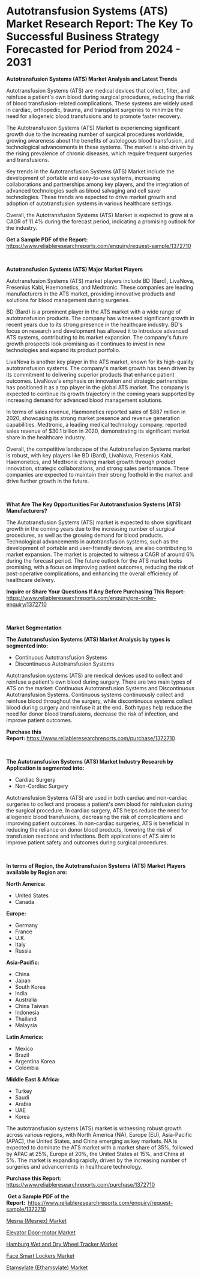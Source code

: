 <p><h1>Autotransfusion Systems (ATS) Market Research Report: The Key To Successful Business Strategy Forecasted for Period from 2024 - 2031</h1></p><p><strong>Autotransfusion Systems (ATS) Market Analysis and Latest Trends</strong></p>
<p><p>Autotransfusion Systems (ATS) are medical devices that collect, filter, and reinfuse a patient's own blood during surgical procedures, reducing the risk of blood transfusion-related complications. These systems are widely used in cardiac, orthopedic, trauma, and transplant surgeries to minimize the need for allogeneic blood transfusions and to promote faster recovery.</p><p>The Autotransfusion Systems (ATS) Market is experiencing significant growth due to the increasing number of surgical procedures worldwide, growing awareness about the benefits of autologous blood transfusion, and technological advancements in these systems. The market is also driven by the rising prevalence of chronic diseases, which require frequent surgeries and transfusions.</p><p>Key trends in the Autotransfusion Systems (ATS) Market include the development of portable and easy-to-use systems, increasing collaborations and partnerships among key players, and the integration of advanced technologies such as blood salvaging and cell saver technologies. These trends are expected to drive market growth and adoption of autotransfusion systems in various healthcare settings.</p><p>Overall, the Autotransfusion Systems (ATS) Market is expected to grow at a CAGR of 11.4% during the forecast period, indicating a promising outlook for the industry.</p></p>
<p><strong>Get a Sample PDF of the Report:&nbsp;</strong> <a href="https://www.reliableresearchreports.com/enquiry/request-sample/1372710">https://www.reliableresearchreports.com/enquiry/request-sample/1372710</a></p>
<p>&nbsp;</p>
<p><strong>Autotransfusion Systems (ATS) Major Market Players</strong></p>
<p><p>Autotransfusion Systems (ATS) market players include BD (Bard), LivaNova, Fresenius Kabi, Haemonetics, and Medtronic. These companies are leading manufacturers in the ATS market, providing innovative products and solutions for blood management during surgeries.</p><p>BD (Bard) is a prominent player in the ATS market with a wide range of autotransfusion products. The company has witnessed significant growth in recent years due to its strong presence in the healthcare industry. BD's focus on research and development has allowed it to introduce advanced ATS systems, contributing to its market expansion. The company's future growth prospects look promising as it continues to invest in new technologies and expand its product portfolio.</p><p>LivaNova is another key player in the ATS market, known for its high-quality autotransfusion systems. The company's market growth has been driven by its commitment to delivering superior products that enhance patient outcomes. LivaNova's emphasis on innovation and strategic partnerships has positioned it as a top player in the global ATS market. The company is expected to continue its growth trajectory in the coming years supported by increasing demand for advanced blood management solutions.</p><p>In terms of sales revenue, Haemonetics reported sales of $887 million in 2020, showcasing its strong market presence and revenue generation capabilities. Medtronic, a leading medical technology company, reported sales revenue of $30.1 billion in 2020, demonstrating its significant market share in the healthcare industry.</p><p>Overall, the competitive landscape of the Autotransfusion Systems market is robust, with key players like BD (Bard), LivaNova, Fresenius Kabi, Haemonetics, and Medtronic driving market growth through product innovation, strategic collaborations, and strong sales performance. These companies are expected to maintain their strong foothold in the market and drive further growth in the future.</p></p>
<p>&nbsp;</p>
<p><strong>What Are The Key Opportunities For Autotransfusion Systems (ATS) Manufacturers?</strong></p>
<p><p>The Autotransfusion Systems (ATS) market is expected to show significant growth in the coming years due to the increasing number of surgical procedures, as well as the growing demand for blood products. Technological advancements in autotransfusion systems, such as the development of portable and user-friendly devices, are also contributing to market expansion. The market is projected to witness a CAGR of around 6% during the forecast period. The future outlook for the ATS market looks promising, with a focus on improving patient outcomes, reducing the risk of post-operative complications, and enhancing the overall efficiency of healthcare delivery.</p></p>
<p><strong>Inquire or Share Your Questions If Any Before Purchasing This Report:</strong> <a href="https://www.reliableresearchreports.com/enquiry/pre-order-enquiry/1372710">https://www.reliableresearchreports.com/enquiry/pre-order-enquiry/1372710</a></p>
<p>&nbsp;</p>
<p><strong>Market Segmentation</strong></p>
<p><strong>The Autotransfusion Systems (ATS) Market Analysis by types is segmented into:</strong></p>
<p><ul><li>Continuous Autotransfusion Systems</li><li>Discontinuous Autotransfusion Systems</li></ul></p>
<p><p>Autotransfusion systems (ATS) are medical devices used to collect and reinfuse a patient's own blood during surgery. There are two main types of ATS on the market: Continuous Autotransfusion Systems and Discontinuous Autotransfusion Systems. Continuous systems continuously collect and reinfuse blood throughout the surgery, while discontinuous systems collect blood during surgery and reinfuse it at the end. Both types help reduce the need for donor blood transfusions, decrease the risk of infection, and improve patient outcomes.</p></p>
<p><strong>Purchase this Report:&nbsp;</strong><a href="https://www.reliableresearchreports.com/purchase/1372710">https://www.reliableresearchreports.com/purchase/1372710</a></p>
<p>&nbsp;</p>
<p><strong>The Autotransfusion Systems (ATS) Market Industry Research by Application is segmented into:</strong></p>
<p><ul><li>Cardiac Surgery</li><li>Non-Cardiac Surgery</li></ul></p>
<p><p>Autotransfusion Systems (ATS) are used in both cardiac and non-cardiac surgeries to collect and process a patient's own blood for reinfusion during the surgical procedure. In cardiac surgery, ATS helps reduce the need for allogeneic blood transfusions, decreasing the risk of complications and improving patient outcomes. In non-cardiac surgeries, ATS is beneficial in reducing the reliance on donor blood products, lowering the risk of transfusion reactions and infections. Both applications of ATS aim to improve patient safety and outcomes during surgical procedures.</p></p>
<p>&nbsp;</p>
<p><strong>In terms of Region, the Autotransfusion Systems (ATS) Market Players available by Region are:</strong></p>
<p>
    <p> <strong> North America: </strong>
        <ul>
            <li>United States</li>
            <li>Canada</li>
        </ul>
        </p> 
    <p> <strong> Europe: </strong>
        <ul>
            <li>Germany</li>
            <li>France</li>
            <li>U.K.</li>
            <li>Italy</li>
            <li>Russia</li>
        </ul>
        </p> 
    <p> <strong> Asia-Pacific: </strong>
        <ul>
            <li>China</li>
            <li>Japan</li>
            <li>South Korea</li>
            <li>India</li>
            <li>Australia</li>
            <li>China Taiwan</li>
            <li>Indonesia</li>
            <li>Thailand</li>
            <li>Malaysia</li>
        </ul>
        </p> 
    <p> <strong> Latin America: </strong>
        <ul>
            <li>Mexico</li>
            <li>Brazil</li>
            <li>Argentina Korea</li>
            <li>Colombia</li>
        </ul>
        </p> 
    <p> <strong> Middle East & Africa: </strong>
        <ul>
            <li>Turkey</li>
            <li>Saudi</li>
            <li>Arabia</li>
            <li>UAE</li>
            <li>Korea</li>
        </ul>
    </p>
    </p>
<p><p>The autotransfusion systems (ATS) market is witnessing robust growth across various regions, with North America (NA), Europe (EU), Asia-Pacific (APAC), the United States, and China emerging as key markets. NA is expected to dominate the ATS market with a market share of 35%, followed by APAC at 25%, Europe at 20%, the United States at 15%, and China at 5%. The market is expanding rapidly, driven by the increasing number of surgeries and advancements in healthcare technology.</p></p>
<p><strong>Purchase this Report: </strong><a href="https://www.reliableresearchreports.com/purchase/1372710">https://www.reliableresearchreports.com/purchase/1372710</a></p>
<p>&nbsp;<strong>Get a Sample PDF of the Report:&nbsp;&nbsp;</strong><a href="https://www.reliableresearchreports.com/enquiry/request-sample/1372710">https://www.reliableresearchreports.com/enquiry/request-sample/1372710</a></p>
<p><strong></strong></p>
<p><p><a href="https://github.com/rahu1502/Market-Research-Report-List-2/blob/main/mesna-mesnex-market.md">Mesna (Mesnex) Market</a></p><p><a href="https://medium.com/@stevenstevens656/elevator-door-motor-market-size-cagr-trends-2024-2030-a77d5527ab33">Elevator Door-motor Market</a></p><p><a href="https://medium.com/@stevenstevens656/hamburg-wet-and-dry-wheel-tracker-market-insights-into-market-cagr-market-trends-and-growth-6d537dce1eaf">Hamburg Wet and Dry Wheel Tracker Market</a></p><p><a href="https://medium.com/@stevenstevens656/face-smart-lockers-market-analysis-and-sze-forecasted-for-period-from-2024-to-2031-c0e2db06afb3">Face Smart Lockers Market</a></p><p><a href="https://github.com/santosh758595/Market-Research-Report-List-3/blob/main/etamsylate-ethamsylate-market.md">Etamsylate (Ethamsylate) Market</a></p></p>
